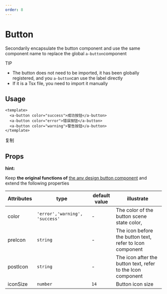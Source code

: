 ```yaml
---
order: 8
---
```


# Button

Secondarily encapsulate the button component and use the same component name to replace the global `a-button`component

TIP

- The button does not need to be imported, it has been globally registered, and you `a-button`can use the label directly
- If it is a Tsx file, you need to import it manually

## Usage

```
<template>
  <a-button color="success">成功按钮</a-button>
  <a-button color="error">错误按钮</a-button>
  <a-button color="warning">警告按钮</a-button>
</template>

```

复制

## Props

**hint:**

Keep **the original functions of** [the anv design button component](https://www.antdv.com/components/button-cn) and extend the following properties

| Attributes | type                           | default value | illustrate                                                  |
| ---------- | ------------------------------ | ------------- | ----------------------------------------------------------- |
| color      | `'error','warning', 'success'` | \-            | The color of the button scene state color,                  |
| preIcon    | `string`                       | \-            | The icon before the button text, refer to Icon component    |
| postIcon   | `string`                       | \-            | The icon after the button text, refer to the Icon component |
| iconSize   | `number`                       | `14`          | Button icon size                                            |
